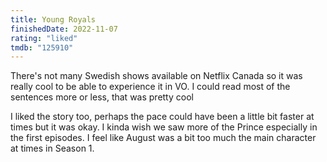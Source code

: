 ```yaml
---
title: Young Royals
finishedDate: 2022-11-07
rating: "liked"
tmdb: "125910"
---
```


There's not many Swedish shows available on Netflix Canada so it was really cool to be able to experience it in VO. I could read most of the sentences more or less, that was pretty cool

I liked the story too, perhaps the pace could have been a little bit faster at times but it was okay. I kinda wish we saw more of the Prince especially in the first episodes. I feel like August was a bit too much the main character at times in Season 1.

